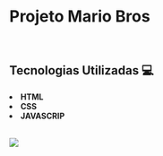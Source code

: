 <h1> Projeto Mario Bros </h1>
<br>
<h2> Tecnologias Utilizadas 💻 </h2>
<p>
  <strong>
    <li>
HTML
      <br><li>
CSS 
  <br><li>
JAVASCRIP
</p>
</strong>
</li>
<br>
<img src="(https://github.com/BrunnoCaramelo/Mario-Bros/assets/162813949/316d44ef-1113-42af-88ff-095af286f468)" 
